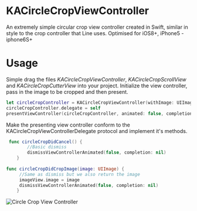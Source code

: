 # KACircleCropViewController
An extremely simple circular crop view controller created in Swift, similar in style to the crop controller that Line uses.
Optimised for iOS8+, iPhone5 - iphone6S+

# Usage

Simple drag the files *KACircleCropViewController*, *KACircleCropScrollView* and *KACircleCropCutterView* into your project. Initialize the view controller, pass in the image to be cropped and then present.
```Swift
let circleCropController = KACircleCropViewController(withImage: UIImage(named: "cloud.jpg")!)
circleCropController.delegate = self
presentViewController(circleCropController, animated: false, completion: nil)
```
Make the presenting view controller conform to the KACircleCropViewControllerDelegate protocol and implement it's methods.
```Swift
 func circleCropDidCancel() {
        //Basic dismiss
        dismissViewControllerAnimated(false, completion: nil)
    }
    
func circleCropDidCropImage(image: UIImage) {
     //Same as dismiss but we also return the image
     imageView.image = image
     dismissViewControllerAnimated(false, completion: nil)
    }
```

<img src="https://github.com/kekearif/KACircleCropViewController/blob/master/Circle%20Crop%20View%20Controller%20Demo/screenshot.png?raw=true" alt="Circle Crop View Controller" align="left">



